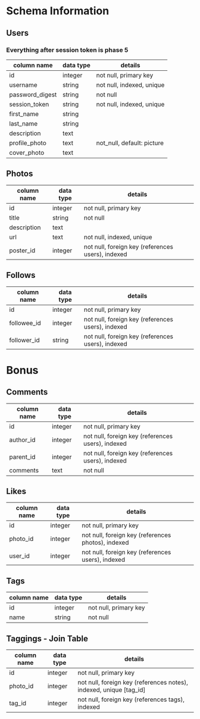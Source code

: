 # Schema Information

## Users
### Everything after session token is phase 5
column name     | data type | details
----------------|-----------|-----------------------
id              | integer   | not null, primary key
username        | string    | not null, indexed, unique
password_digest | string    | not null
session_token   | string    | not null, indexed, unique
first_name      | string    |
last_name       | string    |
description     | text      |
profile_photo   | text      | not_null, default: picture
cover_photo     | text      |

## Photos
column name | data type | details
------------|-----------|-----------------------
id          | integer   | not null, primary key
title       | string    | not null
description | text      |
url         | text      | not null, indexed, unique
poster_id   | integer   | not null, foreign key (references users), indexed

## Follows
column name | data type | details
------------|-----------|-----------------------
id          | integer   | not null, primary key
followee_id | integer   | not null, foreign key (references users), indexed
follower_id | string    | not null, foreign key (references users), indexed

# Bonus

## Comments
column name | data type | details
------------|-----------|-----------------------
id          | integer   | not null, primary key
author_id   | integer   | not null, foreign key (references users), indexed
parent_id   | integer   | not null, foreign key (references users), indexed
comments    | text      | not null

## Likes
column name | data type | details
------------|-----------|-----------------------
id          | integer   | not null, primary key
photo_id    | integer   | not null, foreign key (references photos), indexed
user_id     | integer   | not null, foreign key (references users), indexed

## Tags
column name | data type | details
------------|-----------|-----------------------
id          | integer   | not null, primary key
name        | string    | not null

## Taggings - Join Table
column name | data type | details
------------|-----------|-----------------------
id          | integer   | not null, primary key
photo_id     | integer   | not null, foreign key (references notes), indexed, unique [tag_id]
tag_id      | integer   | not null, foreign key (references tags), indexed
